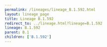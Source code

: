 ```yaml
---
permalink: /lineages/lineage_B.1.592.html
layout: lineage_page
title: Lineage B.1.592
redirect_to: ../lineage.html?lineage=B.1.592
lineage: B.1.592
parent: B.1
children: ['B.1.592']
---
```

